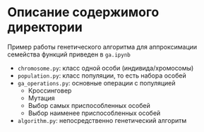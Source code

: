 # Описание содержимого директории

Пример работы генетического алгоритма для аппроксимации семейства функций приведен в `ga.ipynb`

- `chromosome.py`: класс одной особи (индивида/хромосомы)
- `population.py`: класс популяции, то есть набора особей
- `ga_operations.py`: основные операции с популяцией
  - Кроссинговер
  - Мутация
  - Выбор самых приспособленных особей
  - Выбор наименее приспособленных особей
- `algorithm.py`: непосредственно генетический алгоритм
